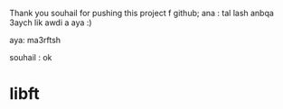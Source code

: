 

Thank you souhail for pushing this project f github;
ana : tal lash anbqa 3aych lik awdi a aya :)

aya: ma3rftsh

souhail : ok


# libft
